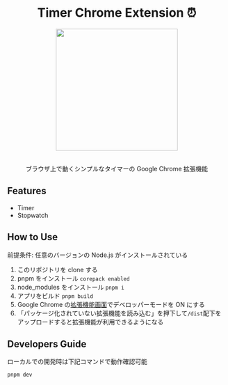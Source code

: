 <h1 align="center">Timer Chrome Extension ⏰</h1>

<div align="center">
  <img width="280" src="https://github.com/user-attachments/assets/11f6da4d-e2ff-4a73-be29-d575fc6f7bad" />
</div>
<br>
<p align="center">ブラウザ上で動くシンプルなタイマーの Google Chrome 拡張機能</p>

## Features

- Timer
- Stopwatch

## How to Use

前提条件: 任意のバージョンの Node.js がインストールされている

1. このリポジトリを clone する
2. pnpm をインストール `corepack enabled`
3. node_modules をインストール `pnpm i`
4. アプリをビルド `pnpm build`
5. Google Chrome の[拡張機能画面](chrome://extensions/)でデベロッパーモードを ON にする
6. 「パッケージ化されていない拡張機能を読み込む」を押下して`/dist`配下をアップロードすると拡張機能が利用できるようになる

## Developers Guide

ローカルでの開発時は下記コマンドで動作確認可能

```bash
pnpm dev
```

